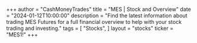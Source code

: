 +++
author = "CashMoneyTrades"
title = "MES | Stock and Overview"
date = "2024-01-12T10:00:00"
description = "Find the latest information about trading MES Futures for a full financial overview to help with your stock trading and investing."
tags = [
   "Stocks",
]
layout = "stocks"
ticker = "MES1!"
+++
